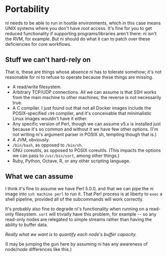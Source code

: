 # Portability
ni needs to be able to run in hostile environments, which in this case means
UNIX systems where you don't have root access. It's fine for you to get reduced
functionality if supporting programs/libraries aren't there: ni isn't the RVM,
for example. But ni should do what it can to patch over these deficiencies for
core workflows.

## Stuff we can't hard-rely on
That is, these are things whose absence ni has to tolerate somehow; it's not
reasonable for ni to refuse to operate because these things are missing.

- A read/write filesystem.
- Arbitrary TCP/UDP connections. All we can assume is that SSH works from the
  main machine to other machines; the reverse is not necessarily true.
- A C compiler. I just found out that not all Docker images include the
  POSIX-specified `c99` compiler, and it's conceivable that minimalistic Linux
  images wouldn't have it either.
- Any specific version of Perl, though we can assume v5.x is installed just
  because it's so common and without it we have few other options. (I'm not
  writing ni's argument parser in POSIX sh, tempting though that is.)
- A JVM, obviously.
- `/bin/bash`, as opposed to `/bin/sh`.
- GNU coreutils, as opposed to POSIX coreutils. (This impacts the options we
  can pass to `/usr/bin/sort`, among other things.)
- Ruby, Python, Octave, R, or any other scripting language.

## What we can assume
I think it's fine to assume we have Perl 5.0.0, and that we can pipe the ni
image into `ssh machine perl` to run it. That Perl process is at liberty to
`exec` a shell pipeline, provided all of the subcommands will work correctly.

It's probably also fine to degrade ni's functionality when running on a
read-only filesystem. `sort` will trivially have this problem, for example --
so any read-only nodes are relegated to simple streams rather than having the
ability to buffer data.

_Really what we want is to quantify each node's buffer capacity._

(I may be jumping the gun here by assuming ni has any awareness of node/node
differences like this.)
